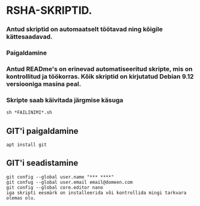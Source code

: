 # RSHA-SKRIPTID. 
### Antud skriptid on automaatselt töötavad ning kõigile kättesaadavad.

### Paigaldamine
### Antud READme's on erinevad automatiseeritud skripte, mis on kontrollitud ja töökorras. Kõik skriptid on kirjutatud Debian 9.12 versiooniga masina peal.
### Skripte saab käivitada järgmise käsuga
```
sh *FAILINIMI*.sh
```

## GIT'i paigaldamine
```
apt install git
```
## GIT'i seadistamine
```
git config --global user.name "*** ****"
git confug --global user.email email@domeen.com
git config --global core.editor nano
iga skripti eesmärk on installeerida või kontrollida mingi tarkvara olemas olu.
```


